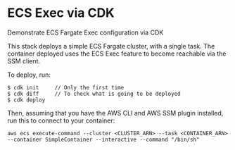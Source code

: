 # ECS Exec via CDK
Demonstrate ECS Fargate Exec configuration via CDK

This stack deploys a simple ECS Fargate cluster, with a single task. The container deployed uses the ECS Exec feature to become reachable via the SSM client.

To deploy, run:

```
$ cdk init     // Only the first time
$ cdk diff     // To check what is going to be deployed
$ cdk deploy   
```

Then, assuming that you have the AWS CLI and AWS SSM plugin installed, run this to connect to your container:

```
aws ecs execute-command --cluster <CLUSTER_ARN> --task <CONTAINER_ARN> --container SimpleContainer --interactive --command "/bin/sh"
```

